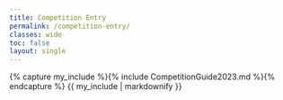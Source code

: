 ```yaml
---
title: Competition Entry
permalink: /competition-entry/
classes: wide
toc: false
layout: single
---
```


{% capture my_include %}{% include CompetitionGuide2023.md %}{% endcapture %}
{{ my_include | markdownify }}

